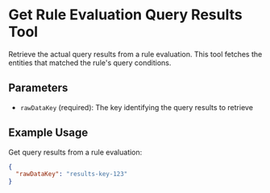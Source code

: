 # Get Rule Evaluation Query Results Tool

Retrieve the actual query results from a rule evaluation. This tool fetches the entities that matched the rule's query conditions.

## Parameters
- `rawDataKey` (required): The key identifying the query results to retrieve

## Example Usage
Get query results from a rule evaluation:
```json
{
  "rawDataKey": "results-key-123"
}
```